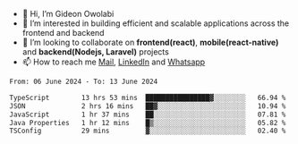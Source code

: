 - 👋 Hi, I’m Gideon Owolabi
- 👀 I’m interested in building efficient and scalable applications across the frontend and backend
- 💞️ I’m looking to collaborate on <b>frontend(react)</b>, <b>mobile(react-native)</b> and <b>backend(Nodejs, Laravel)</b> projects
- 📫 How to reach me <a href="mailto:gideoniyin2021@gmail.com">Mail</a>, <a href="https://www.linkedin.com/in/gideon-owolabi-9b667a232/">LinkedIn</a> and <a href="https://wa.me/2348055377085">Whatsapp</a>

<!---
gude1/gude1 is a ✨ special ✨ repository because its `README.md` (this file) appears on your GitHub profile.
You can click the Preview link to take a look at your changes.
--->

<!--START_SECTION:waka-->

```txt
From: 06 June 2024 - To: 13 June 2024

TypeScript        13 hrs 53 mins  ████████████████▓░░░░░░░░   66.94 %
JSON              2 hrs 16 mins   ██▓░░░░░░░░░░░░░░░░░░░░░░   10.94 %
JavaScript        1 hr 37 mins    ██░░░░░░░░░░░░░░░░░░░░░░░   07.81 %
Java Properties   1 hr 12 mins    █▒░░░░░░░░░░░░░░░░░░░░░░░   05.82 %
TSConfig          29 mins         ▓░░░░░░░░░░░░░░░░░░░░░░░░   02.40 %
```

<!--END_SECTION:waka-->
